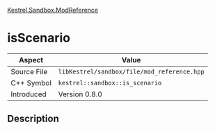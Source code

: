 [Kestrel.Sandbox.ModReference](index.md)
# isScenario
| Aspect | Value |
| --- | --- |
| Source File | `libKestrel/sandbox/file/mod_reference.hpp` |
| C++ Symbol | `kestrel::sandbox::is_scenario` |
| Introduced | Version 0.8.0 |
## Description
